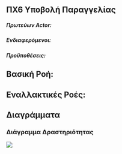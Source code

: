 ΠΧ6 Υποβολή Παραγγελίας
---

##### Πρωτεύων Actor:

##### Ενδιαφερόμενοι:

##### Προϋποθέσεις:

## Βασική Ροή:

## Εναλλακτικές Ροές:

## Διαγράμματα

### Διάγραμμα Δραστηριότητας
[<img src="https://gitlab.com/softeng-2019-20/pc-store/-/raw/master/requirements/diagrams/activity-order.png">](https://gitlab.com/softeng-2019-20/pc-store/-/raw/master/requirements/diagrams/activity-order.png)
